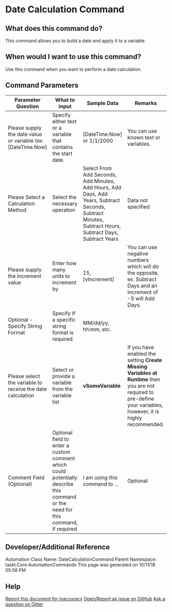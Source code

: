<!--TITLE: Date Calculation Command -->
<!-- SUBTITLE: a command in the Data Commands group -->
# Date Calculation Command


## What does this command do?
This command allows you to build a date and apply it to a variable.


## When would I want to use this command?
Use this command when you want to perform a date calculation.


## Command Parameters
| Parameter Question   	| What to input  	|  Sample Data 	| Remarks  	|
| ---                    | ---               | ---           | ---       |
|Please supply the date value or variable (ex. [DateTime.Now]|Specify either text or a variable that contains the start date.|[DateTime.Now] or 1/1/2000|You can use known text or variables.|
|Please Select a Calculation Method|Select the necessary operation|Select From Add Seconds, Add Minutes, Add Hours, Add Days, Add Years, Subtract Seconds, Subtract Minutes, Subtract Hours, Subtract Days, Subtract Years |Data not specified|
|Please supply the increment value|Enter how many units to increment by|15, [vIncrement]|You can use negative numbers which will do the opposite, ex. Subtract Days and an increment of -5 will Add Days.|
|Optional - Specify String Format|Specify if a specific string format is required.|MM/dd/yy, hh:mm, etc.||
|Please select the variable to receive the date calculation|Select or provide a variable from the variable list|**vSomeVariable**|If you have enabled the setting **Create Missing Variables at Runtime** then you are not required to pre-define your variables, however, it is highly recommended.|
|Comment Field (Optional)|Optional field to enter a custom comment which could potentially describe this command or the need for this command, if required|I am using this command to ...|Optional|


## Developer/Additional Reference
Automation Class Name: DateCalculationCommand
Parent Namespace: taskt.Core.AutomationCommands
This page was generated on 10/11/18 05:58 PM


## Help
[Report this document for inaccuracy](/#)
[Open/Report an issue on GitHub](/#)
[Ask a question on Gitter](/#)
